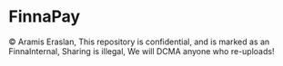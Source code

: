 # FinnaPay
© Aramis Eraslan, This repository is confidential, and is marked as an FinnaInternal, Sharing is illegal, We will DCMA anyone who re-uploads!
